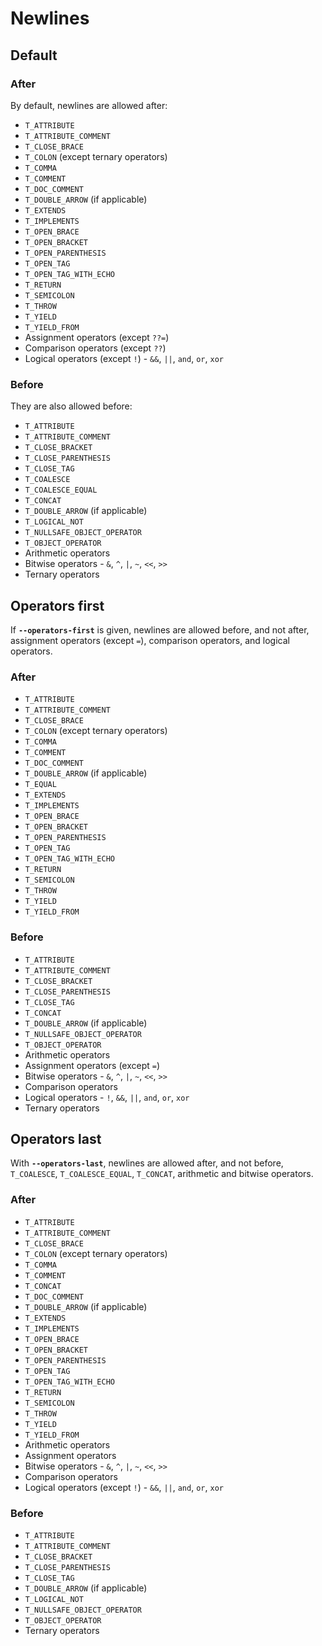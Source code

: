 # Newlines

## Default

### After

By default, newlines are allowed after:

- `T_ATTRIBUTE`
- `T_ATTRIBUTE_COMMENT`
- `T_CLOSE_BRACE`
- `T_COLON` (except ternary operators)
- `T_COMMA`
- `T_COMMENT`
- `T_DOC_COMMENT`
- `T_DOUBLE_ARROW` (if applicable)
- `T_EXTENDS`
- `T_IMPLEMENTS`
- `T_OPEN_BRACE`
- `T_OPEN_BRACKET`
- `T_OPEN_PARENTHESIS`
- `T_OPEN_TAG`
- `T_OPEN_TAG_WITH_ECHO`
- `T_RETURN`
- `T_SEMICOLON`
- `T_THROW`
- `T_YIELD`
- `T_YIELD_FROM`
- Assignment operators (except `??=`)
- Comparison operators (except `??`)
- Logical operators (except `!`) - `&&`, `||`, `and`, `or`, `xor`

### Before

They are also allowed before:

- `T_ATTRIBUTE`
- `T_ATTRIBUTE_COMMENT`
- `T_CLOSE_BRACKET`
- `T_CLOSE_PARENTHESIS`
- `T_CLOSE_TAG`
- `T_COALESCE`
- `T_COALESCE_EQUAL`
- `T_CONCAT`
- `T_DOUBLE_ARROW` (if applicable)
- `T_LOGICAL_NOT`
- `T_NULLSAFE_OBJECT_OPERATOR`
- `T_OBJECT_OPERATOR`
- Arithmetic operators
- Bitwise operators - `&`, `^`, `|`, `~`, `<<`, `>>`
- Ternary operators

## Operators first

If **`--operators-first`** is given, newlines are allowed before, and not after,
assignment operators (except `=`), comparison operators, and logical operators.

### After

- `T_ATTRIBUTE`
- `T_ATTRIBUTE_COMMENT`
- `T_CLOSE_BRACE`
- `T_COLON` (except ternary operators)
- `T_COMMA`
- `T_COMMENT`
- `T_DOC_COMMENT`
- `T_DOUBLE_ARROW` (if applicable)
- `T_EQUAL`
- `T_EXTENDS`
- `T_IMPLEMENTS`
- `T_OPEN_BRACE`
- `T_OPEN_BRACKET`
- `T_OPEN_PARENTHESIS`
- `T_OPEN_TAG`
- `T_OPEN_TAG_WITH_ECHO`
- `T_RETURN`
- `T_SEMICOLON`
- `T_THROW`
- `T_YIELD`
- `T_YIELD_FROM`

### Before

- `T_ATTRIBUTE`
- `T_ATTRIBUTE_COMMENT`
- `T_CLOSE_BRACKET`
- `T_CLOSE_PARENTHESIS`
- `T_CLOSE_TAG`
- `T_CONCAT`
- `T_DOUBLE_ARROW` (if applicable)
- `T_NULLSAFE_OBJECT_OPERATOR`
- `T_OBJECT_OPERATOR`
- Arithmetic operators
- Assignment operators (except `=`)
- Bitwise operators - `&`, `^`, `|`, `~`, `<<`, `>>`
- Comparison operators
- Logical operators - `!`, `&&`, `||`, `and`, `or`, `xor`
- Ternary operators

## Operators last

With **`--operators-last`**, newlines are allowed after, and not before,
`T_COALESCE`, `T_COALESCE_EQUAL`, `T_CONCAT`, arithmetic and bitwise operators.

### After

- `T_ATTRIBUTE`
- `T_ATTRIBUTE_COMMENT`
- `T_CLOSE_BRACE`
- `T_COLON` (except ternary operators)
- `T_COMMA`
- `T_COMMENT`
- `T_CONCAT`
- `T_DOC_COMMENT`
- `T_DOUBLE_ARROW` (if applicable)
- `T_EXTENDS`
- `T_IMPLEMENTS`
- `T_OPEN_BRACE`
- `T_OPEN_BRACKET`
- `T_OPEN_PARENTHESIS`
- `T_OPEN_TAG`
- `T_OPEN_TAG_WITH_ECHO`
- `T_RETURN`
- `T_SEMICOLON`
- `T_THROW`
- `T_YIELD`
- `T_YIELD_FROM`
- Arithmetic operators
- Assignment operators
- Bitwise operators - `&`, `^`, `|`, `~`, `<<`, `>>`
- Comparison operators
- Logical operators (except `!`) - `&&`, `||`, `and`, `or`, `xor`

### Before

- `T_ATTRIBUTE`
- `T_ATTRIBUTE_COMMENT`
- `T_CLOSE_BRACKET`
- `T_CLOSE_PARENTHESIS`
- `T_CLOSE_TAG`
- `T_DOUBLE_ARROW` (if applicable)
- `T_LOGICAL_NOT`
- `T_NULLSAFE_OBJECT_OPERATOR`
- `T_OBJECT_OPERATOR`
- Ternary operators
